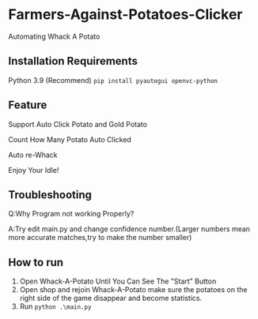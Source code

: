 # Farmers-Against-Potatoes-Clicker
Automating Whack A Potato

## Installation Requirements
Python 3.9 (Recommend)
`pip install pyautogui openvc-python`

## Feature
Support Auto Click Potato and Gold Potato

Count How Many Potato Auto Clicked

Auto re-Whack

Enjoy Your Idle!

## Troubleshooting
Q:Why Program not working Properly?

A:Try edit main.py and change confidence number.(Larger numbers mean more accurate matches,try to make the number smaller)

## How to run
1. Open Whack-A-Potato Until You Can See The "Start" Button
2. Open shop and rejoin Whack-A-Potato make sure the potatoes on the right side of the game disappear and become statistics.
2. Run `python .\main.py`
